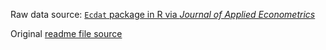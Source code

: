 Raw data source: [`Ecdat` package in R via *Journal of Applied Econometrics*](https://rdrr.io/cran/Ecdat/man/Housing.html)

Original [readme file source](http://qed.econ.queensu.ca/jae/1996-v11.6/anglin-gencay/readme.ag.txt)